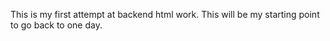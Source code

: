This is my first attempt at backend html work. This will be my starting point to go back to one day.
